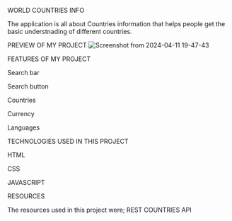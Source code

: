 WORLD COUNTRIES INFO

The application is all about Countries information that helps people get the basic understnading of different countries.

PREVIEW OF MY PROJECT
![Screenshot from 2024-04-11 19-47-43](https://github.com/Tonybriandev/PHASE-1-PROJECT/assets/161289086/11e931ef-2fef-482e-ae21-cde7a81a30b2)

FEATURES OF MY PROJECT

Search bar

Search button

Countries

Currency

Languages


TECHNOLOGIES USED IN THIS PROJECT

HTML

CSS

JAVASCRIPT

RESOURCES

The resources used in this project were;
REST COUNTRIES API





